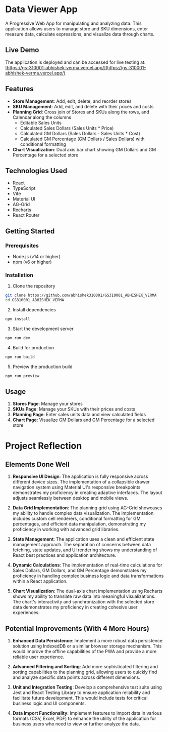 # Data Viewer App

A Progressive Web App for manipulating and analyzing data. This application allows users to manage store and SKU dimensions, enter measure data, calculate expressions, and visualize data through charts.

## Live Demo

The application is deployed and can be accessed for live testing at:
[https://gs-310001-abhishek-verma.vercel.app/](https://gs-310001-abhishek-verma.vercel.app/)

## Features

- **Store Management**: Add, edit, delete, and reorder stores
- **SKU Management**: Add, edit, and delete with their prices and costs
- **Planning Grid**: Cross join of Stores and SKUs along the rows, and Calendar along the columns
  - Editable Sales Units
  - Calculated Sales Dollars (Sales Units * Price)
  - Calculated GM Dollars (Sales Dollars - Sales Units * Cost)
  - Calculated GM Percentage (GM Dollars / Sales Dollars) with conditional formatting
- **Chart Visualization**: Dual axis bar chart showing GM Dollars and GM Percentage for a selected store

## Technologies Used

- React
- TypeScript
- Vite
- Material UI
- AG-Grid
- Recharts
- React Router

## Getting Started

### Prerequisites

- Node.js (v14 or higher)
- npm (v6 or higher)

### Installation

1. Clone the repository
```bash
git clone https://github.com/abhishek310001/GS310001_ABHISHEK_VERMA
cd GS310001_ABHISHEK_VERMA
```

2. Install dependencies
```bash
npm install
```

3. Start the development server
```bash
npm run dev
```

4. Build for production
```bash
npm run build
```

5. Preview the production build
```bash
npm run preview
```

## Usage

1. **Stores Page**: Manage your stores
2. **SKUs Page**: Manage your SKUs with their prices and costs
3. **Planning Page**: Enter sales units data and view calculated fields
4. **Chart Page**: Visualize GM Dollars and GM Percentage for a selected store

# Project Reflection

## Elements Done Well

1. **Responsive UI Design**: The application is fully responsive across different device sizes. The implementation of a collapsible drawer navigation system using Material UI's responsive breakpoints demonstrates my proficiency in creating adaptive interfaces. The layout adjusts seamlessly between desktop and mobile views.

2. **Data Grid Implementation**: The planning grid using AG-Grid showcases my ability to handle complex data visualization. The implementation includes custom cell renderers, conditional formatting for GM percentages, and efficient data manipulation, demonstrating my proficiency in working with advanced grid libraries.

3. **State Management**: The application uses a clean and efficient state management approach. The separation of concerns between data fetching, state updates, and UI rendering shows my understanding of React best practices and application architecture.

4. **Dynamic Calculations**: The implementation of real-time calculations for Sales Dollars, GM Dollars, and GM Percentage demonstrates my proficiency in handling complex business logic and data transformations within a React application.

5. **Chart Visualization**: The dual-axis chart implementation using Recharts shows my ability to translate raw data into meaningful visualizations. The chart's interactivity and synchronization with the selected store data demonstrates my proficiency in creating cohesive user experiences.

## Potential Improvements (With 4 More Hours)

1. **Enhanced Data Persistence**: Implement a more robust data persistence solution using IndexedDB or a similar browser storage mechanism. This would improve the offline capabilities of the PWA and provide a more reliable user experience.

2. **Advanced Filtering and Sorting**: Add more sophisticated filtering and sorting capabilities to the planning grid, allowing users to quickly find and analyze specific data points across different dimensions.

3. **Unit and Integration Testing**: Develop a comprehensive test suite using Jest and React Testing Library to ensure application reliability and facilitate future development. This would include tests for critical business logic and UI components.

4. **Data Import Functionality**: Implement features to import data in various formats (CSV, Excel, PDF) to enhance the utility of the application for business users who need to view or further analyze the data.
